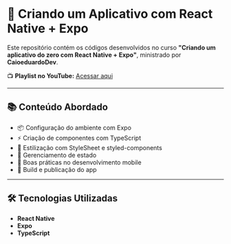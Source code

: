 # 📱 Criando um Aplicativo com React Native + Expo

Este repositório contém os códigos desenvolvidos no curso **"Criando um aplicativo do zero com React Native + Expo"**, ministrado por **CaioeduardoDev**.

📺 **Playlist no YouTube:** [Acessar aqui](https://youtube.com/playlist?list=PLN5FV-HmjCA8UKWLep7O31PtQYqML8-Wd&si=6ORLgbgBjRPfFBmc)

---

## 📚 Conteúdo Abordado
- 📦 Configuração do ambiente com Expo  
- ⚡ Criação de componentes com TypeScript  
- 🎨 Estilização com StyleSheet e styled-components  
- 🔄 Gerenciamento de estado  
- 📱 Boas práticas no desenvolvimento mobile  
- 🚀 Build e publicação do app

---

## 🛠 Tecnologias Utilizadas
- **React Native**
- **Expo**
- **TypeScript**
